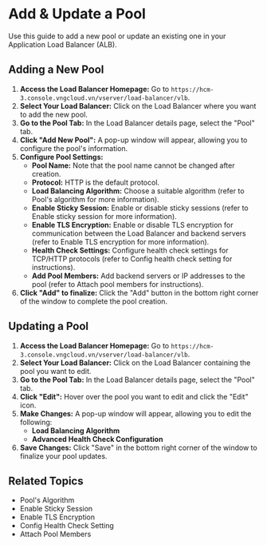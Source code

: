 # Add & Update a Pool

Use this guide to add a new pool or update an existing one in your Application Load Balancer (ALB).

## Adding a New Pool

1. **Access the Load Balancer Homepage:** Go to `https://hcm-3.console.vngcloud.vn/vserver/load-balancer/vlb`.
2. **Select Your Load Balancer:** Click on the Load Balancer where you want to add the new pool.
3. **Go to the Pool Tab:** In the Load Balancer details page, select the "Pool" tab.
4. **Click "Add New Pool":** A pop-up window will appear, allowing you to configure the pool's information.
5. **Configure Pool Settings:**
   * **Pool Name:** Note that the pool name cannot be changed after creation.
   * **Protocol:** HTTP is the default protocol.
   * **Load Balancing Algorithm:** Choose a suitable algorithm (refer to Pool's algorithm for more information).
   * **Enable Sticky Session:** Enable or disable sticky sessions (refer to Enable sticky session for more information).
   * **Enable TLS Encryption:** Enable or disable TLS encryption for communication between the Load Balancer and backend servers (refer to Enable TLS encryption for more information).
   * **Health Check Settings:** Configure health check settings for TCP/HTTP protocols (refer to Config health check setting for instructions).
   * **Add Pool Members:** Add backend servers or IP addresses to the pool (refer to Attach pool members for instructions).
6. **Click "Add" to finalize:** Click the "Add" button in the bottom right corner of the window to complete the pool creation.

## Updating a Pool

1. **Access the Load Balancer Homepage:** Go to `https://hcm-3.console.vngcloud.vn/vserver/load-balancer/vlb`.
2. **Select Your Load Balancer:** Click on the Load Balancer containing the pool you want to edit.
3. **Go to the Pool Tab:** In the Load Balancer details page, select the "Pool" tab.
4. **Click "Edit":** Hover over the pool you want to edit and click the "Edit" icon.
5. **Make Changes:** A pop-up window will appear, allowing you to edit the following:
   * **Load Balancing Algorithm**
   * **Advanced Health Check Configuration**
6. **Save Changes:** Click "Save" in the bottom right corner of the window to finalize your pool updates.

## Related Topics

* Pool's Algorithm
* Enable Sticky Session
* Enable TLS Encryption
* Config Health Check Setting
* Attach Pool Members
